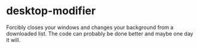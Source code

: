 # desktop-modifier
Forcibly closes your windows and changes your background from a downloaded list. The code can probably be done better and maybe one day
it will.
